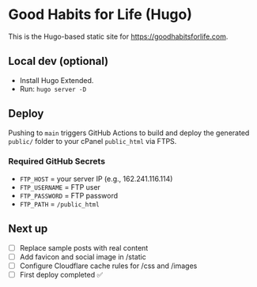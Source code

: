 # Good Habits for Life (Hugo)

This is the Hugo-based static site for https://goodhabitsforlife.com.

## Local dev (optional)
- Install Hugo Extended.
- Run: `hugo server -D`

## Deploy
Pushing to `main` triggers GitHub Actions to build and deploy the generated `public/` folder to your cPanel `public_html` via FTPS.

### Required GitHub Secrets
- `FTP_HOST` = your server IP (e.g., 162.241.116.114)
- `FTP_USERNAME` = FTP user
- `FTP_PASSWORD` = FTP password
- `FTP_PATH` = `/public_html`

## Next up
- [ ] Replace sample posts with real content
- [ ] Add favicon and social image in /static
- [ ] Configure Cloudflare cache rules for /css and /images
- [ ] First deploy completed ✅
